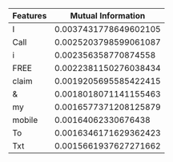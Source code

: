 |         Features        |    Mutual Information   |
|-------------------------|-------------------------|
|            I            |  0.0037431778649602105  |
|           Call          |  0.0025203798599061087  |
|            i            |   0.002356358770874558  |
|           FREE          |  0.0022381150276038434  |
|          claim          |  0.0019205695585422415  |
|            &            |  0.0018018071141155463  |
|            my           |  0.0016577371208125879  |
|          mobile         |   0.00164062330676438   |
|            To           |  0.0016346171629362423  |
|           Txt           |  0.0015661937627271662  |